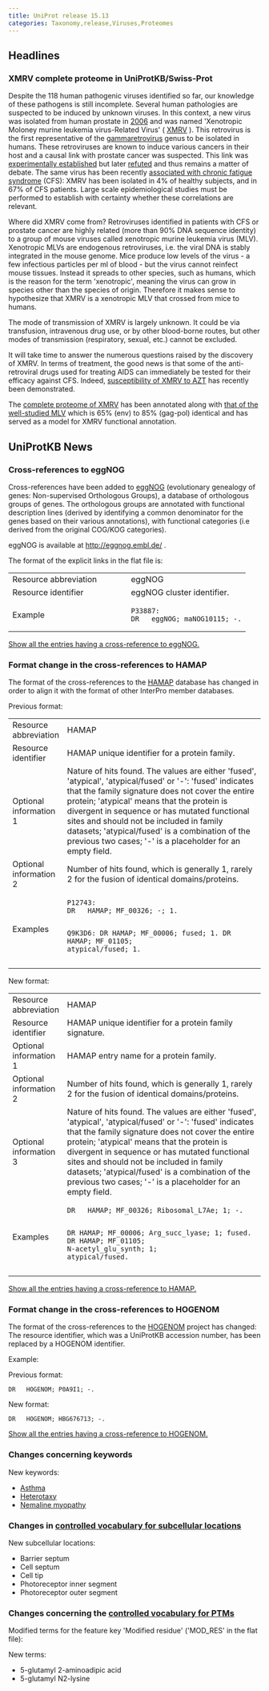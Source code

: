 ```yaml
---
title: UniProt release 15.13
categories: Taxonomy,release,Viruses,Proteomes
---
```


## Headlines

### XMRV complete proteome in UniProtKB/Swiss-Prot

Despite the 118 human pathogenic viruses identified so far, our knowledge of these pathogens is still incomplete. Several human pathologies are suspected to be induced by unknown viruses. In this context, a new virus was isolated from human prostate in [2006](http://www.ncbi.nlm.nih.gov/pubmed/16609730) and was named 'Xenotropic Moloney murine leukemia virus-Related Virus' ( [XMRV](http://viralzone.expasy.org/all_by_species/67.html) ). This retrovirus is the first representative of the [gammaretrovirus](http://viralzone.expasy.org/all_by_species/67.html) genus to be isolated in humans. These retroviruses are known to induce various cancers in their host and a causal link with prostate cancer was suspected. This link was [experimentally established](http://www.ncbi.nlm.nih.gov/pubmed/19805305) but later [refuted](http://www.ncbi.nlm.nih.gov/pubmed/19835577) and thus remains a matter of debate. The same virus has been recently [associated with chronic fatigue syndrome](http://www.ncbi.nlm.nih.gov/pubmed/19815723) (CFS): XMRV has been isolated in 4% of healthy subjects, and in 67% of CFS patients. Large scale epidemiological studies must be performed to establish with certainty whether these correlations are relevant.

Where did XMRV come from? Retroviruses identified in patients with CFS or prostate cancer are highly related (more than 90% DNA sequence identity) to a group of mouse viruses called xenotropic murine leukemia virus (MLV). Xenotropic MLVs are endogenous retroviruses, i.e. the viral DNA is stably integrated in the mouse genome. Mice produce low levels of the virus - a few infectious particles per ml of blood - but the virus cannot reinfect mouse tissues. Instead it spreads to other species, such as humans, which is the reason for the term 'xenotropic', meaning the virus can grow in species other than the species of origin. Therefore it makes sense to hypothesize that XMRV is a xenotropic MLV that crossed from mice to humans.

The mode of transmission of XMRV is largely unknown. It could be via transfusion, intravenous drug use, or by other blood-borne routes, but other modes of transmission (respiratory, sexual, etc.) cannot be excluded.

It will take time to answer the numerous questions raised by the discovery of XMRV. In terms of treatment, the good news is that some of the anti-retroviral drugs used for treating AIDS can immediately be tested for their efficacy against CFS. Indeed, [susceptibility of XMRV to AZT](http://www.ncbi.nlm.nih.gov/pubmed/19959199) has recently been demonstrated.

The [complete proteome of XMRV](http://www.uniprot.org/uniprot/?query=taxonomy:373193+AND+reviewed:yes) has been annotated along with [that of the well-studied MLV](http://www.uniprot.org/uniprot/?query=taxonomy:11801+AND+reviewed:yes) which is 65% (env) to 85% (gag-pol) identical and has served as a model for XMRV functional annotation.

## UniProtKB News

### Cross-references to eggNOG

Cross-references have been added to [eggNOG](http://eggnog.embl.de/) (evolutionary genealogy of genes: Non-supervised Orthologous Groups), a database of orthologous groups of genes. The orthologous groups are annotated with functional description lines (derived by identifying a common denominator for the genes based on their various annotations), with functional categories (i.e derived from the original COG/KOG categories).

eggNOG is available at <http://eggnog.embl.de/> .

The format of the explicit links in the flat file is:

<table><colgroup><col style="width: 50%" /><col style="width: 50%" /></colgroup><tbody><tr class="odd"><td>Resource abbreviation</td><td>eggNOG</td></tr><tr class="even"><td>Resource identifier</td><td>eggNOG cluster identifier.</td></tr><tr class="odd"><td>Example</td><td><pre><code>P33887:
DR   eggNOG; maNOG10115; -.</code></pre></td></tr></tbody></table>

[Show all the entries having a cross-reference to eggNOG.](http://www.uniprot.org/uniprot/?query=database%3AeggNOG&sort=score)

### Format change in the cross-references to HAMAP

The format of the cross-references to the [HAMAP](http://hamap.expasy.org/families.html) database has changed in order to align it with the format of other InterPro member databases.

Previous format:

<table><colgroup><col style="width: 7%" /><col style="width: 92%" /></colgroup><tbody><tr class="odd"><td>Resource abbreviation</td><td>HAMAP</td></tr><tr class="even"><td>Resource identifier</td><td>HAMAP unique identifier for a protein family.</td></tr><tr class="odd"><td>Optional information 1</td><td>Nature of hits found. The values are either 'fused', 'atypical', 'atypical/fused' or '-': 'fused' indicates that the family signature does not cover the entire protein; 'atypical' means that the protein is divergent in sequence or has mutated functional sites and should not be included in family datasets; 'atypical/fused' is a combination of the previous two cases; '-' is a placeholder for an empty field.</td></tr><tr class="even"><td>Optional information 2</td><td>Number of hits found, which is generally 1, rarely 2 for the fusion of identical domains/proteins.</td></tr><tr class="odd"><td>Examples</td><td><pre><code>P12743:
DR   HAMAP; MF_00326; -; 1.

Q9K3D6:
DR   HAMAP; MF_00006; fused; 1.
DR   HAMAP; MF_01105; atypical/fused; 1.</code></pre></td></tr></tbody></table>

New format:

<table><colgroup><col style="width: 7%" /><col style="width: 92%" /></colgroup><tbody><tr class="odd"><td>Resource abbreviation</td><td>HAMAP</td></tr><tr class="even"><td>Resource identifier</td><td>HAMAP unique identifier for a protein family signature.</td></tr><tr class="odd"><td>Optional information 1</td><td>HAMAP entry name for a protein family.</td></tr><tr class="even"><td>Optional information 2</td><td>Number of hits found, which is generally 1, rarely 2 for the fusion of identical domains/proteins.</td></tr><tr class="odd"><td>Optional information 3</td><td>Nature of hits found. The values are either 'fused', 'atypical', 'atypical/fused' or '-': 'fused' indicates that the family signature does not cover the entire protein; 'atypical' means that the protein is divergent in sequence or has mutated functional sites and should not be included in family datasets; 'atypical/fused' is a combination of the previous two cases; '-' is a placeholder for an empty field.</td></tr><tr class="even"><td>Examples</td><td><pre><code>DR   HAMAP; MF_00326; Ribosomal_L7Ae; 1; -.

DR   HAMAP; MF_00006; Arg_succ_lyase; 1; fused.
DR   HAMAP; MF_01105; N-acetyl_glu_synth; 1; atypical/fused.</code></pre></td></tr></tbody></table>

[Show all the entries having a cross-reference to HAMAP.](http://www.uniprot.org/uniprot/?query=database%3AHAMAP&sort=score)

### Format change in the cross-references to HOGENOM

The format of the cross-references to the [HOGENOM](http://pbil.univ-lyon1.fr/databases/hogenom.php) project has changed: The resource identifier, which was a UniProtKB accession number, has been replaced by a HOGENOM identifier.

Example:

Previous format:

    DR   HOGENOM; P0A9I1; -.

New format:

    DR   HOGENOM; HBG676713; -.

[Show all the entries having a cross-reference to HOGENOM.](http://www.uniprot.org/uniprot/?query=database%3AHOGENOM&sort=score)

### Changes concerning keywords

New keywords:

-   [Asthma](http://www.uniprot.org/keywords/KW-1058)
-   [Heterotaxy](http://www.uniprot.org/keywords/KW-1056)
-   [Nemaline myopathy](http://www.uniprot.org/keywords/KW-1057)

### Changes in [controlled vocabulary for subcellular locations](http://www.uniprot.org/docs/subcell)

New subcellular locations:

-   Barrier septum
-   Cell septum
-   Cell tip
-   Photoreceptor inner segment
-   Photoreceptor outer segment

### Changes concerning the [controlled vocabulary for PTMs](http://www.uniprot.org/docs/ptmlist)

Modified terms for the feature key 'Modified residue' ('MOD\_RES' in the flat file):

New terms:

-   5-glutamyl 2-aminoadipic acid
-   5-glutamyl N2-lysine
